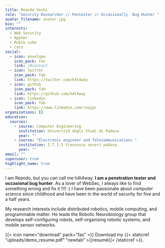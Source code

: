 ```yaml
---
title: Reando Veshi
role: "Security Researcher // Pentester // Occasionally  Bug Hunter "
avatar_filename: avatar.jpg
bio: ""
interests:
  - Web Security
  - AppSec
  - Rubik cube
  - Cars
social:
  - icon: envelope
    icon_pack: fas
    link: /#contact
  - icon: twitter
    icon_pack: fab
    link: https://twitter.com/h4t4way
  - icon: github
    icon_pack: fab
    link: https://github.com/h4t4way
  - icon: linkedin
    icon_pack: fab
    link: https://www.linkedin.com/reajpr
organizations: []
education:
  courses:
    - course: Computer Engineering
      institution: Università degli Studi di Padova
      year: ""
    - course: "Electronic engineer and Telecommunications "
      institution: I.T.I.S Francesco severi padova
      year: ""
email: ""
superuser: true
highlight_name: true
---
```

I am Reando, but you can call me h4t4way. **I am a penetration tester and occasional bug hunter**. As a lover of WebSec, I always like to find something wrong and fix it !!!! :) I have been passionate about computer science since childhood and have been in the world of security for five and a half years. 

My research interests include distributed robotics, mobile computing, and programmable matter. He leads the Robotic Neurobiology group that develops self-configuring robots, self-organising robotic systems, and mobile sensor networks.

{{< icon name="download" pack="fas" >}} Download my {{< staticref "uploads/demo_resume.pdf" "newtab" >}}resumé{{< /staticref >}}.